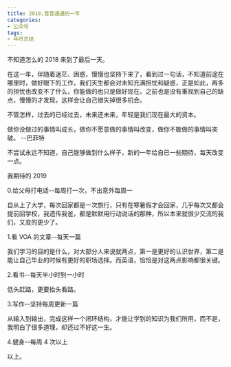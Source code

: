```yaml
---
title: 2018,普普通通的一年
categories:
- 公众号
tags:
- 年终总结
---
```


不知道怎么的 2018 来到了最后一天。

在这一年，伴随着迷茫、困惑，慢慢也坚持下来了，看到过一句话，不知道前途在哪里时，做好眼下的工作，我们天生都会对未知充满担忧和疑惑，正是如此，再多的担忧也改变不了什么，你能做的也只是做好现在。之前也是没有重视到自己的缺点，慢慢的才发现，这样会让自己错失掉很多机会。

不管怎样，过去的已经过去，未来还未来，年轻是我们现在最大的资本。

做你没做过的事情叫成长，做你不愿意做的事情叫改变，做你不敢做的事情叫突破。
 --巴菲特

不尝试永远不知道，自己能够做到什么样子，新的一年给自已一些期待，每天改变一点。

我期待的 2019

0.给父母打电话--每周打一次，不出意外每周一

自从上了大学，每次回家都是一次旅行，只有在寒暑假才会回家，几乎每次又都会提前回学校，我遗传我爸，都是默默用行动说话的那种，所以本来就很少交流的我们，又变的更少了。

1.看 VOA 的文章--每天一篇

我们学习的目的是什么，对大部分人来说就两点，第一是更好的认识世界，第二是能让自己毕业的时候有更好的职场选择。而英语，恰恰是对这两点影响都很关键。

2.看书--每天半小时到一小时

低头赶路，更要抬头看路。

3.写作--坚持每周更新一篇

从输入到输出，完成这样一个闭环结构，才能让学到的知识为我们所用，而不是，我明白了很多道理，却还过不好这一生。

4.健身--每周 4 次以上

以上。